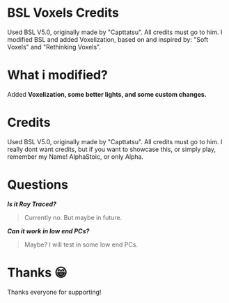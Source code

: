 # BSL Voxels Credits
Used BSL V5.0, originally made by "Capttatsu". All credits must go to him. I modified BSL and added Voxelization, based on and inspired by: "Soft Voxels" and "Rethinking Voxels". 

# What i modified?
Added **Voxelization, some better lights, and some custom changes.**

# Credits
Used BSL V5.0, originally made by "Capttatsu". All credits must go to him. I really dont want credits, but if you want to showcase this, or simply play, remember my Name!
AlphaStoic, or only Alpha.

# Questions
_**Is it Ray Traced?**_
> Currently no. But maybe in future.


_**Can it work in low end PCs?**_
> Maybe? I will test in some low end PCs.

# Thanks 😁
Thanks everyone for supporting!





